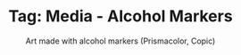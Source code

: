 ---
layout: portfolio
title: 'Tag: Media - Alcohol Markers'
subtitle: Art made with alcohol markers (Prismacolor, Copic)
permalink: /portfolio/tags/media/alcohol-markers
type: tag
uid: alcohol-markers
pagination:
    enabled: true
    tag: [alcohol-markers]
---